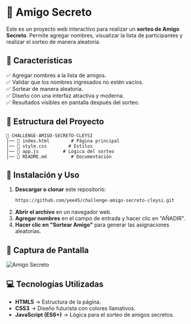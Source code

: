 # 🎁 Amigo Secreto 

Este es un proyecto web interactivo para realizar un **sorteo de Amigo Secreto**. Permite agregar nombres, visualizar la lista de participantes y realizar el sorteo de manera aleatoria.

## 🚀 Características

✅ Agregar nombres a la lista de amigos.\
✅ Validar que los nombres ingresados no estén vacíos.\
✅ Sortear de manera aleatoria.\
✅ Diseño con una interfaz atractiva y moderna.\
✅ Resultados visibles en pantalla después del sorteo.

## 📂 Estructura del Proyecto

```
📁 CHALLENGE-AMIGO-SECRETO-CLEYSI
│── 📄 index.html        # Página principal
│── 🎨 style.css        # Estilos
│── 📜 app.js         # Lógica del sorteo
│── 📄 README.md         # Documentación
```

## 📜 Instalación y Uso

1. **Descargar o clonar** este repositorio:
   ```sh
   https://github.com/yee45/challenge-amigo-secreto-cleysi.git
   ```
2. **Abrir el archivo** en un navegador web.
3. **Agregar nombres** en el campo de entrada y hacer clic en "AÑADIR".
4. **Hacer clic en "Sortear Amigo"** para generar las asignaciones aleatorias.
   
## 🎨 Captura de Pantalla

![Amigo Secreto](amigo-secreto.png)


## 💻 Tecnologías Utilizadas

- **HTML5** → Estructura de la página.
- **CSS3** → Diseño futurista con colores llamativos.
- **JavaScript (ES6+)** → Lógica para el sorteo de amigos secretos.

